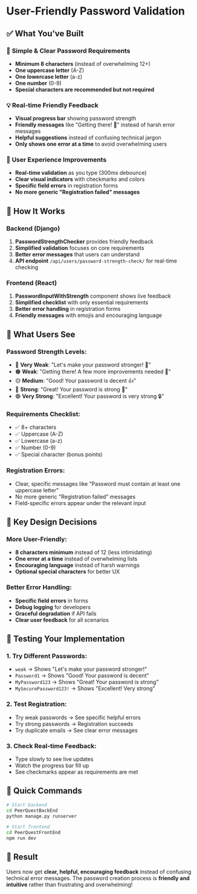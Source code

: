 # User-Friendly Password Validation

## ✅ What You've Built

### 🎯 **Simple & Clear Password Requirements**
- **Minimum 8 characters** (instead of overwhelming 12+)
- **One uppercase letter** (A-Z)
- **One lowercase letter** (a-z)
- **One number** (0-9)
- **Special characters are recommended but not required**

### 💡 **Real-time Friendly Feedback**
- **Visual progress bar** showing password strength
- **Friendly messages** like "Getting there! 🔧" instead of harsh error messages
- **Helpful suggestions** instead of confusing technical jargon
- **Only shows one error at a time** to avoid overwhelming users

### 🚀 **User Experience Improvements**
- **Real-time validation** as you type (300ms debounce)
- **Clear visual indicators** with checkmarks and colors
- **Specific field errors** in registration forms
- **No more generic "Registration failed" messages**

## 🔧 **How It Works**

### Backend (Django)
1. **PasswordStrengthChecker** provides friendly feedback
2. **Simplified validation** focuses on core requirements
3. **Better error messages** that users can understand
4. **API endpoint** `/api/users/password-strength-check/` for real-time checking

### Frontend (React)
1. **PasswordInputWithStrength** component shows live feedback
2. **Simplified checklist** with only essential requirements
3. **Better error handling** in registration forms
4. **Friendly messages** with emojis and encouraging language

## 📱 **What Users See**

### Password Strength Levels:
- 🔴 **Very Weak**: "Let's make your password stronger! 🚀"
- 🟠 **Weak**: "Getting there! A few more improvements needed 🔧"
- 🟡 **Medium**: "Good! Your password is decent 👍"
- 🔵 **Strong**: "Great! Your password is strong 💪"
- 🟢 **Very Strong**: "Excellent! Your password is very strong 🔒"

### Requirements Checklist:
- ✅ 8+ characters
- ✅ Uppercase (A-Z)
- ✅ Lowercase (a-z)
- ✅ Number (0-9)
- ✅ Special character (bonus points)

### Registration Errors:
- Clear, specific messages like "Password must contain at least one uppercase letter"
- No more generic "Registration failed" messages
- Field-specific errors appear under the relevant input

## 🎨 **Key Design Decisions**

### More User-Friendly:
- **8 characters minimum** instead of 12 (less intimidating)
- **One error at a time** instead of overwhelming lists
- **Encouraging language** instead of harsh warnings
- **Optional special characters** for better UX

### Better Error Handling:
- **Specific field errors** in forms
- **Debug logging** for developers
- **Graceful degradation** if API fails
- **Clear user feedback** for all scenarios

## 🚀 **Testing Your Implementation**

### 1. Try Different Passwords:
- `weak` → Shows "Let's make your password stronger!"
- `Password1` → Shows "Good! Your password is decent"
- `MyPassword123` → Shows "Great! Your password is strong"
- `MySecurePassword123!` → Shows "Excellent! Very strong"

### 2. Test Registration:
- Try weak passwords → See specific helpful errors
- Try strong passwords → Registration succeeds
- Try duplicate emails → See clear error messages

### 3. Check Real-time Feedback:
- Type slowly to see live updates
- Watch the progress bar fill up
- See checkmarks appear as requirements are met

## 🔧 **Quick Commands**

```bash
# Start backend
cd PeerQuestBackEnd
python manage.py runserver

# Start frontend
cd PeerQuestFrontEnd
npm run dev
```

## 🎯 **Result**
Users now get **clear, helpful, encouraging feedback** instead of confusing technical error messages. The password creation process is **friendly and intuitive** rather than frustrating and overwhelming!
